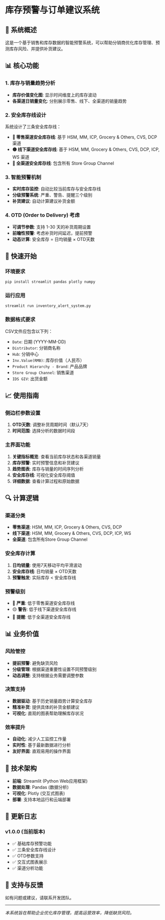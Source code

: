 # 库存预警与订单建议系统

## 🎯 系统概述

这是一个基于销售和库存数据的智能预警系统，可以帮助分销商优化库存管理、预测库存风险、并提供补货建议。

## 📊 核心功能

### 1. 库存与销量趋势分析
- **库存价值变化图**: 显示时间维度上的库存波动
- **各渠道日销量变化**: 分别展示零售、线下、全渠道的销量趋势

### 2. 安全库存线设计
系统设计了三条安全库存线：

- **🔴 零售渠道安全库存线**: 基于 HSM, MM, ICP, Grocery & Others, CVS, DCP 渠道
- **🟡 线下渠道安全库存线**: 基于 HSM, MM, Grocery & Others, CVS, DCP, ICP, WS 渠道  
- **🔵 全渠道安全库存线**: 包含所有 Store Group Channel

### 3. 智能预警机制
- **实时库存监控**: 自动比较当前库存与安全库存线
- **分级预警系统**: 严重、警告、提醒三个级别
- **补货建议**: 自动计算建议补货金额

### 4. OTD (Order to Delivery) 考虑
- **可调节参数**: 支持 1-30 天的补货周期设置
- **前瞻性预警**: 考虑补货时间延迟，提前预警
- **动态计算**: 安全库存 = 日均销量 × OTD天数

## 🚀 快速开始

### 环境要求
```bash
pip install streamlit pandas plotly numpy
```

### 运行应用
```bash
streamlit run inventory_alert_system.py
```

### 数据格式要求
CSV文件应包含以下列：
- `Date`: 日期 (YYYY-MM-DD)
- `Distributor`: 分销商名称
- `Hub`: 分销中心
- `Inv.Value(RMB)`: 库存价值（人民币）
- `Product Hierarchy - Brand`: 产品品牌
- `Store Group Channel`: 销售渠道
- `IDS GIV`: 出货金额

## 📈 使用指南

### 侧边栏参数设置
1. **OTD天数**: 调整补货周期时间（默认7天）
2. **时间范围**: 选择分析的数据时间段

### 主界面功能
1. **关键指标概览**: 查看当前库存状态和各渠道销量
2. **库存预警**: 实时预警信息和补货建议
3. **趋势图表**: 库存与销量的时间序列分析
4. **安全库存线**: 可视化安全库存阈值
5. **详细数据**: 查看计算过程和原始数据

## 🔍 计算逻辑

### 渠道分类
- **零售渠道**: HSM, MM, ICP, Grocery & Others, CVS, DCP
- **线下渠道**: HSM, MM, Grocery & Others, CVS, DCP, ICP, WS
- **全渠道**: 包含所有Store Group Channel

### 安全库存计算
1. **日均销量**: 使用7天移动平均平滑波动
2. **安全库存线**: 日均销量 × OTD天数
3. **预警触发**: 实际库存 < 安全库存线

### 预警级别
- 🔴 **严重**: 低于零售渠道安全库存线
- 🟡 **警告**: 低于线下渠道安全库存线
- 🔵 **提醒**: 低于全渠道安全库存线

## 📊 业务价值

### 风险管控
- **提前预警**: 避免缺货风险
- **分级管理**: 根据渠道重要性设置不同预警级别
- **动态调整**: 支持根据业务需要调整参数

### 决策支持
- **数据驱动**: 基于历史销量趋势计算安全库存
- **精准补货**: 提供具体的补货金额建议
- **可视化**: 直观的图表帮助理解库存状况

### 效率提升
- **自动化**: 减少人工监控工作量
- **实时性**: 基于最新数据进行分析
- **友好界面**: 直观易用的操作界面

## 🔧 技术架构

- **前端**: Streamlit (Python Web应用框架)
- **数据处理**: Pandas (数据分析)
- **可视化**: Plotly (交互式图表)
- **部署**: 支持本地运行和云端部署

## 📝 更新日志

### v1.0.0 (当前版本)
- ✅ 基础库存预警功能
- ✅ 三条安全库存线设计
- ✅ OTD参数支持
- ✅ 交互式图表展示
- ✅ 渠道分析功能

## 🤝 支持与反馈

如有问题或建议，请联系开发团队。

---

*本系统旨在帮助企业优化库存管理，提高运营效率，降低缺货风险。* 